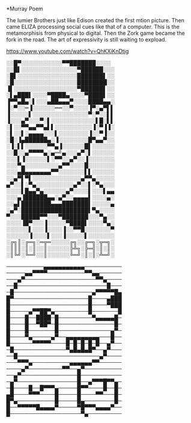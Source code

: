 *Murray Poem

The lumier Brothers just like Edison created the first mtion picture.
Then came ELIZA processing social cues like that of a computer.
This is the metamorphisis from physical to  digital.
Then the Zork game became the fork in the road.
The art of expressivity is still waiting to expload.

https://www.youtube.com/watch?v=QhKXiKnDtjg


░░█▀░░░░░░░░░░░▀▀███████░░░░
░░█▌░░░░░░░░░░░░░░░▀██████░░░
░█▌░░░░░░░░░░░░░░░░███████▌░░
░█░░░░░░░░░░░░░░░░░████████░░
▐▌░░░░░░░░░░░░░░░░░▀██████▌░░
░▌▄███▌░░░░▀████▄░░░░▀████▌░░
▐▀▀▄█▄░▌░░░▄██▄▄▄▀░░░░████▄▄░
▐░▀░░═▐░░░░░░══░░▀░░░░▐▀░▄▀▌▌
▐░░░░░▌░░░░░░░░░░░░░░░▀░▀░░▌▌
▐░░░▄▀░░░▀░▌░░░░░░░░░░░░▌█░▌▌
░▌░░▀▀▄▄▀▀▄▌▌░░░░░░░░░░▐░▀▐▐░
░▌░░▌░▄▄▄▄░░░▌░░░░░░░░▐░░▀▐░░
░█░▐▄██████▄░▐░░░░░░░░█▀▄▄▀░░
░▐░▌▌░░░░░░▀▀▄▐░░░░░░█▌░░░░░░
░░█░░▄▀▀▀▀▄░▄═╝▄░░░▄▀░▌░░░░░░
░░░▌▐░░░░░░▌░▀▀░░▄▀░░▐░░░░░░░
░░░▀▄░░░░░░░░░▄▀▀░░░░█░░░░░░░
░░░▄█▄▄▄▄▄▄▄▀▀░░░░░░░▌▌░░░░░░
░░▄▀▌▀▌░░░░░░░░░░░░░▄▀▀▄░░░░░
▄▀░░▌░▀▄░░░░░░░░░░▄▀░░▌░▀▄░░░
░░░░▌█▄▄▀▄░░░░░░▄▀░░░░▌░░░▌▄▄
░░░▄▐██████▄▄░▄▀░░▄▄▄▄▌░░░░▄░
░░▄▌████████▄▄▄███████▌░░░░░▄
░▄▀░██████████████████▌▀▄░░░░
▀░░░█████▀▀░░░▀███████░░░▀▄░░
░░░░▐█▀░░░▐░░░░░▀████▌░░░░▀▄░
░░░░░░▌░░░▐░░░░▐░░▀▀█░░░░░░░▀
░░░░░░▐░░░░▌░░░▐░░░░░▌░░░░░░░
░╔╗║░╔═╗░═╦═░░░░░╔╗░░╔═╗░╦═╗░
░║║║░║░║░░║░░░░░░╠╩╗░╠═╣░║░║░
░║╚╝░╚═╝░░║░░░░░░╚═╝░║░║░╩═╝░


──────────▄▄▄▄▄▄▄▄▄▄▄──────────
─────▄▄▀▀▀▀──────────▀▀▄▄──────
───▄▀───────────────────▀▀▄────
──█────────────────────────█───
─█─────────────────────▄▀▀▀▀▀█▄
█▀────────────────────█────▄███
█─────────────────────█────▀███
█─────▄▀▀██▀▄─────────█───────█
█────█──████─█─────────▀▄▄▄▄▄█─
█────█──▀██▀─█───────────────█─
█────█───────█──────────────▄▀─
█────▀▄─────▄▀──▄▄▄▄▄▄▄▄▄───█──
█──────▀▀▀▀▀────█─█─█─█─█──▄▀──
─█──────────────▀▄█▄█▄█▀──▄▀───
──█──────────────────────▄▀────
───▀▀▀▄──────────▄▄▄▄▄▄▀▀──────
────▄▀─────────▀▀──▄▀──────────
──▄▀───────────────█───────────
─▄▀────────────────█──▄▀▀▀█▀▀▄─
─█────█──█▀▀▀▄─────█▀▀────█──█─
▄█────▀▀▀────█─────█────▀▀───█─
█▀▄──────────█─────█▄────────█─
█──▀▀▀▀▀█▄▄▄▄▀─────▀█▀▀▀▄▄▄▄▀──
█───────────────────▀▄───────── 
